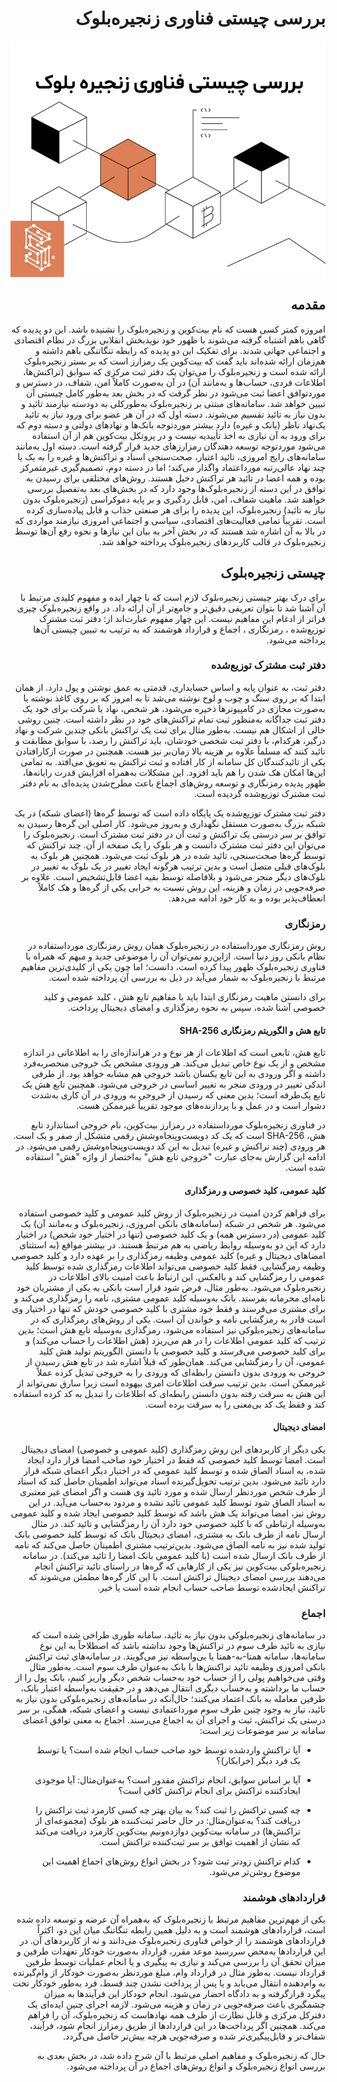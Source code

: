<div dir="rtl">

# بررسی چیستی فناوری زنجیره‌بلوک

![Image](3.jpeg)
  
## مقدمه
  
امروزه کمتر کسی هست که نام بیت‌کوین و زنجیره‌بلوک را نشنیده باشد. این دو پدیده که گاهی باهم اشتباه گرفته می‌شوند با ظهور خود نویدبخش انقلابی بزرگ در نظام اقتصادی و اجتماعی جهانی شدند. برای تفکیک این دو پدیده که رابطه تنگاتنگی باهم داشته و هم‌زمان ارائه شده‌اند باید گفت که بیت‌کوین یک رمزارز  است که بر بستر زنجیره‌بلوک ارائه شده است و زنجیره‌بلوک را می‌توان یک دفتر ثبت مرکزی که سوابق (تراکنش‌ها، اطلاعات فردی، حساب‌ها و به‌مانند آن) در آن به‌صورت کاملاً امن، شفاف، در دسترس و موردتوافق اعضا ثبت می‌شود در نظر گرفت که در بخش بعد به‌طور کامل چیستی آن تبیین خواهد شد. سامانه‌های مبتنی بر زنجیره‌بلوک به‌طورکلی به دودسته نیازمند تائید  و بدون نیاز به تائید  تقسیم می‌شوند. دسته اول که در آن هر عضو برای ورود نیاز به تائید یک‌نهاد ناظر (بانک و غیره) دارد بیشتر موردتوجه بانک‌ها و نهادهای دولتی و دسته دوم که برای ورود به آن نیازی به اخذ تأییدیه نیست و در پروتکل بیت‌کوین هم از آن استفاده می‌شود موردتوجه توسعه دهندگان رمزارزهای جدید قرار گرفته است. دسته اول به‌مانند سامانه‌های رایج امروزی، تائید اعتبار، صحت‌سنجی اسناد و تراکنش‌ها و غیره را به یک یا چند ‌نهاد عالی‌رتبه مورداعتماد واگذار می‌کند؛ اما در دسته دوم، تصمیم‌گیری غیرمتمرکز بوده و همه اعضا در تائید هر تراکنش دخیل هستند. روش‌های مختلفی برای رسیدن به توافق در این دسته از زنجیره‌بلوک‌ها وجود دارد که در بخش‌های بعد به‌تفصیل بررسی خواهند شد. ماهیت شفاف، امن، قابل ردگیری و بر پایه دموکراسی (زنجیره‌بلوک بدون نیاز به تائید) زنجیره‌بلوک، این پدیده را برای هر صنعتی جذاب و قابل پیاده‌سازی کرده است. تقریباً تمامی فعالیت‌های اقتصادی، سیاسی و اجتماعی امروزی نیازمند مواردی که در بالا به آن اشاره شد هستند که در بخش آخر به بیان این نیازها و نحوه رفع آن‌ها توسط زنجیره‌بلوک در قالب کاربردهای زنجیره‌بلوک پرداخته خواهد شد.

## چیستی زنجیره‌بلوک
  
برای درک بهتر چیستی زنجیره‌بلوک لازم است که با چهار ایده و مفهوم کلیدی مرتبط با آن آشنا شد تا بتوان تعریفی دقیق‌تر و جامع‌تر از آن ارائه داد. در واقع زنجیره‌بلوک چیزی فراتر از ادغام این مفاهیم نیست. این چهار مفهوم عبارت‌اند از: دفتر ثبت مشترک توزیع‌شده ، رمزنگاری ، اجماع  و قرارداد هوشمند که به ترتیب به تبیین چیستی آن‌ها پرداخته می‌شود.

### دفتر ثبت مشترک توزیع‌شده

دفتر ثبت، به عنوان پایه و اساس حسابداری، قدمتی به عمق نوشتن و پول دارد. از همان ابتدا که بر روی سنگ و چوب و لوح نوشته می‌شد تا به امروز که بر روی کاغذ نوشته یا به‌صورت مجازی در کامپیوترها ذخیره می‌شود، هر شخص، نهاد یا شرکت برای خود یک دفتر ثبت جداگانه به‌منظور ثبت تمام تراکنش‌های خود در نظر داشته است. چنین روشی خالی از اشکال هم نیست. به‌طور مثال برای ثبت یک تراکنش بانکی چندین شرکت و نهاد درگیر، هرکدام، با دفتر ثبت شخصی خودشان، باید تراکنش را رصد، با سوابق مطابقت و تائید کنند که مسلماً علاوه بر هزینه بالا زمان‌بر نیز هست. همچنین در صورت ازکارافتادن یکی از تائید‌کنندگان کل سامانه از کار افتاده و ثبت تراکنش به تعویق می‌افتد. به تمامی این‌ها امکان هک شدن را هم باید افزود. این مشکلات به‌همراه افزایش قدرت رایانه‌ها، ظهور پدیده رمزنگاری و توسعه روش‌های اجماع باعث مطرح‌شدن پدیده‌ای به نام دفتر ثبت مشترک توزیع‌شده گردیده است.
  
دفتر ثبت مشترک توزیع‌شده یک پایگاه داده است که توسط گره‌ها  (اعضای شبکه) در یک شبکه بزرگ به‌صورت مستقل نگهداری و به‌روز می‌شود. کار اصلی این گره‌ها رسیدن به توافق بر سر درستی یک تراکنش و ثبت آن در دفتر ثبت مشترک است. زنجیره‌بلوک را می‌توان این دفتر ثبت مشترک دانست و هر بلوک را یک صفحه از آن. چند تراکنش که توسط گره‌ها صحت‌سنجی، تائید شده در هر بلوک ثبت می‌شود. همچنین هر بلوک به بلوک‌های قبلی متصل است و بدین ترتیب هرگونه ایجاد تغییر در یک بلوک به تغییر در بلوک‌های دیگر منجر می‌شود و بلافاصله توسط بقیه اعضا قابل‌تشخیص است. علاوه بر صرفه‌جویی در زمان و هزینه، این روش نسبت به خرابی یکی از گره‌ها و هک کاملاً انعطاف‌پذیر بوده و به کار خود ادامه می‌دهد.
  
### رمزنگاری

روش رمزنگاری مورداستفاده در زنجیره‌بلوک همان روش رمزنگاری مورداستفاده در نظام بانکی روز دنیا است. ازاین‌رو نمی‌توان آن را موضوعی جدید و مبهم که همراه با فناوری زنجیره‌بلوک ظهور پیدا کرده است، دانست؛ اما چون یکی از کلیدی‌ترین مفاهیم مرتبط با زنجیره‌بلوک به شمار می‌آید در ذیل به بررسی آن پرداخته شده است.
  
برای دانستن ماهیت رمزنگاری ابتدا باید با مفاهیم تابع هش ، کلید عمومی و کلید خصوصی آشنا شده، سپس به نحوه رمزگذاری و امضای دیجیتال پرداخت.
  
#### تابع هش و الگوریتم رمزنگاری SHA-256
  
تابع هش، تابعی است که اطلاعات از هر نوع و در هراندازه‌ای را به اطلاعاتی در اندازه مشخص و از یک نوع خاص تبدیل می‌کند. هر ورودی مشخص یک خروجی منحصربه‌فرد داشته و اگر ورودی به این تابع یکسان باشد خروجی هم مشابه خواهد بود. از طرفی اندکی تغییر در ورودی منجر به تغییر اساسی در خروجی می‌شود. همچنین تابع هش یک تابع یک‌طرفه است؛ بدین معنی که رسیدن از خروجی به ورودی در آن کاری به‌شدت دشوار است و در عمل و با پردازنده‌های موجود تقریباً غیرممکن هست.

در فناوری زنجیره‌بلوک مورداستفاده در رمزارز بیت‌کوین، نام خروجی استاندارد تابع هش، SHA-256  است که یک کد دویست‌وپنجاه‌وشش رقمی متشکل از صفر و یک است. هر ورودی (چند تراکنش و غیره) تبدیل به این کد دویست‌وپنجاه‌وشش رقمی می‌شود. در ادامه این گزارش به‌جای عبارت "خروجی تابع هش" به‌اختصار از واژه "هش" استفاده شده است.
  
#### کلید عمومی، کلید خصوصی و رمزگذاری

برای فراهم کردن امنیت در زنجیره‌بلوک از روش کلید عمومی و کلید خصوصی استفاده می‌شود. هر شخص در شبکه (سامانه‌های بانکی امروزی، زنجیره‌بلوک و به‌مانند آن) یک کلید عمومی (در دسترس همه) و یک کلید خصوصی (تنها در اختیار خود شخص) در اختیار دارد که این دو به‌وسیله روابط ریاضی به هم مرتبط هستند. در بیشتر مواقع (به استثتای امضاهای دیجیتال و غیره) کلید عمومی وظیفه رمزگذاری را بر عهده دارد و کلید خصوصی وظیفه رمزگشایی. فقط کلید خصوصی می‌تواند اطلاعات رمزگذاری شده توسط کلید عمومی را رمزگشایی کند و بالعکس. این ارتباط باعث امنیت بالای اطلاعات در زنجیره‌بلوک می‌شود. به‌طور مثال، فرض شود قرار است بانکی به یکی از مشتریان خود نامه‌ای محرمانه بفرستد. بانک به‌وسیله کلید عمومی مشتری، نامه را رمزگذاری می‌کند و برای مشتری می‌فرستد و فقط خود مشتری با کلید خصوصی خودش که تنها در اختیار وی است قادر به رمزگشایی نامه و خواندن آن است. یکی از روش‌های رمزگذاری که در سامانه‌های زنجیره‌بلوکی نیز استفاده می‌شود، رمزگذاری به‌وسیله تابع هش است؛ بدین ترتیب که کلید عمومی اطلاعات را در هم می‌ریزد (هش اطلاعات را حساب می‌کند) و برای کلید خصوصی می‌فرستد و کلید خصوصی با دانستن الگوریتم تولید هش کلید عمومی، آن را رمزگشایی می‌کند. همان‌طور که قبلاً اشاره شد در تابع هش رسیدن از خروجی به ورودی بدون دانستن رابطه‌ای که ورودی را به خروجی تبدیل کرده عملاً غیرممکن است. بدین ترتیب سرقت اطلاعات امری بیهوده است زیرا سارق نمی‌تواند از این هش به سرقت رفته بدون دانستن رابطه‌ای که اطلاعات را تبدیل به کد کرده استفاده کند و فقط یک کد بی‌معنی را به سرقت برده است.

#### امضای دیجیتال

یکی دیگر از کاربردهای این روش رمزگذاری (کلید عمومی و خصوصی) امضای دیجیتال است. امضا توسط کلید خصوصی که فقط در اختیار خود صاحب امضا قرار دارد ایجاد شده، به اسناد الصاق شده و توسط کلید عمومی که در اختیار دیگر اعضای شبکه قرار دارد تائید می‌شود. بدین ترتیب تحویل‌گیرنده اسناد می‌تواند اطمینان حاصل کند که اسناد از طرف شخص موردنظر ارسال شده و مورد تائید وی هست و اگر امضای غیر معتبری به اسناد الصاق شود توسط کلید عمومی تائید نشده و مردود به‌حساب می‌آید. در این روش نیز، امضا می‌تواند یک هش باشد که توسط کلید خصوصی ایجاد شده و کلید عمومی به‌وسیله ارتباطی که با کلید خصوصی خود دارد آن را رمزگشایی و تائید کند. در مثال ارسال نامه از طرف بانک به مشتری، امضای دیجیتال بانک که توسط کلید خصوصی بانک تولید شده نیز به نامه الصاق می‌شود. بدین‌ترتیب مشتری اطمینان حاصل می‌کند که نامه از طرف بانک ارسال شده است (با کلید عمومی بانک امضا را تائید می‌کند). در سامانه زنجیره‌بلوکی بیت‌کوین نیز یکی از کارهایی که گره‌ها در راستای تائید تراکنش انجام می‌دهند بررسی امضای دیجیتال تراکنش است. با این کار گره‌ها مطمئن می‌شوند که تراکنش ایجادشده توسط صاحب حساب انجام شده است یا خیر.

### اجماع

در سامانه‌های زنجیره‌بلوکی بدون نیاز به تائید، سامانه طوری طراحی شده است که نیازی به تائید طرف سوم در تراکنش‌ها وجود نداشته باشد که اصطلاحاً به این نوع سامانه‌ها، سامانه همتا-به-همتا  یا بی‌واسطه نیز می‌گویند. در سامانه‌های ثبت تراکنش بانکی امروزی وظیفه تائید تراکنش‌ها با بانک به‌عنوان طرف سوم است. به‌طور مثال وقتی می‌خواهیم پولی را از حساب خود به‌حساب شخص دیگر واریز کنیم، بانک پول را از حساب ما برداشته و به‌حساب دیگری انتقال می‌دهد و در حقیقت به‌واسطه اعتبار بانک، طرفین معامله به بانک اعتماد می‌کنند؛ حال‌آنکه در سامانه‌های زنجیره‌بلوکی بدون نیاز به تائید، نیاز به وجود چنین طرف سوم مورداعتمادی نیست و اعضای شبکه، همگی، بر سر درستی یک تراکنش، ثبت و اجرای آن به اجماع می‌رسند. اجماع به معنی توافق اعضای سامانه بر سر موضوعات زیر است:

-	آیا تراکنش واردشده توسط خود صاحب حساب انجام شده است؟ یا توسط یک فرد دیگر (خرابکار)؟

-	آیا بر اساس سوابق، انجام تراکنش مقدور است؟ به‌عنوان‌مثال: آیا موجودی ایجادکننده تراکنش برای انجام تراکنش کافی است؟

-	چه کسی تراکنش را ثبت کند؟ به بیان بهتر چه کسی کارمزد ثبت تراکنش را دریافت کند؟ به‌عنوان‌مثال: در حال حاضر ثبت‌کننده هر بلوک (مجموعه‌ای از تراکنش‌ها) در سامانه بیت‌کوین دوازده‌ونیم بیت‌کوین کارمزد دریافت می‌کند که نشان از اهمیت توافق بر سر ثبت‌کننده تراکنش است.

-	کدام تراکنش زودتر ثبت شود؟ در بخش انواع روش‌های اجماع اهمیت این موضوع روشن‌تر می‌شود.

### قراردادهای هوشمند
  
یکی از مهم‌ترین مفاهیم مرتبط با زنجیره‌بلوک که به‌همراه آن عرضه و توسعه داده شده است، قراردادهای هوشمند است و به دلیل همین رابطه تنگاتنگ میان این دو، اکثراً قراردادهای هوشمند را از خواص فناوری زنجیره‌بلوک می‌دانند و نه از کاربردهای آن. در این قراردادها به‌محض سررسید موعد مقرر، قرارداد به‌صورت خودکار تعهدات طرفین و میزان تحقق آن را بررسی می‌کند و نیازی به پیگیری و یا انجام عملیات توسط طرفین قرارداد نیست. به‌طور مثال در قرارداد وام، مبلغ موردنظر به‌صورت خودکار از وام‌گیرنده به وام‌دهنده انتقال می‌یابد و یا پس از پرداخت نشدن چند قسط، فرد به‌طور خودکار تحت پیگرد قرارگرفته و به دادگاه احضار می‌شود. انجام خودکار این فرآیندها به میزان چشمگیری باعث صرفه‌جویی در زمان و هزینه می‌شود. لازمه اجرای چنین ایده‌ای یک دفترکل مرکزی و قابل نظارت از طرف همه نهادهاست که زنجیره‌بلوک، آن را فراهم می‌کند. همچنین اگر پرداخت‌ها در این قراردادها از طریق رمزارز انجام شود، فرآیند، شفاف‌تر و قابل‌پیگیری‌‌تر شده و صرفه‌جویی هرچه بیش‌تر حاصل می‌گردد.
  
حال که زنجیره‌بلوک و مفاهیم اصلی مرتبط با آن شرح داده شد، در بخش بعدی به بررسی انواع زنجیره‌بلوک و انواع روش‌های اجماع در آن پرداخته می‌شود.

</div>
